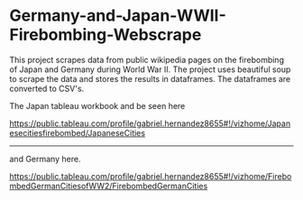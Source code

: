 # Germany-and-Japan-WWII-Firebombing-Webscrape



This project scrapes data from public wikipedia pages on the firebombing of Japan and Germany during World War II. 
The project uses beautiful soup to scrape the data and stores the results in dataframes. The dataframes are converted to CSV's. 


The Japan tableau workbook and be seen here


https://public.tableau.com/profile/gabriel.hernandez8655#!/vizhome/Japanesecitiesfirebombed/JapaneseCities


---------------------------------------------------------------------------------------------


and Germany here.


https://public.tableau.com/profile/gabriel.hernandez8655#!/vizhome/FirebombedGermanCitiesofWW2/FirebombedGermanCities
